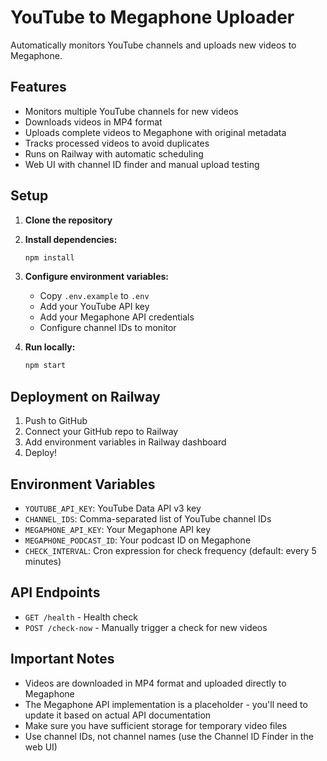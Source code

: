 # YouTube to Megaphone Uploader

Automatically monitors YouTube channels and uploads new videos to Megaphone.

## Features

- Monitors multiple YouTube channels for new videos
- Downloads videos in MP4 format
- Uploads complete videos to Megaphone with original metadata
- Tracks processed videos to avoid duplicates
- Runs on Railway with automatic scheduling
- Web UI with channel ID finder and manual upload testing

## Setup

1. **Clone the repository**

2. **Install dependencies:**
   ```bash
   npm install
   ```

3. **Configure environment variables:**
   - Copy `.env.example` to `.env`
   - Add your YouTube API key
   - Add your Megaphone API credentials
   - Configure channel IDs to monitor

4. **Run locally:**
   ```bash
   npm start
   ```

## Deployment on Railway

1. Push to GitHub
2. Connect your GitHub repo to Railway
3. Add environment variables in Railway dashboard
4. Deploy!

## Environment Variables

- `YOUTUBE_API_KEY`: YouTube Data API v3 key
- `CHANNEL_IDS`: Comma-separated list of YouTube channel IDs
- `MEGAPHONE_API_KEY`: Your Megaphone API key
- `MEGAPHONE_PODCAST_ID`: Your podcast ID on Megaphone
- `CHECK_INTERVAL`: Cron expression for check frequency (default: every 5 minutes)

## API Endpoints

- `GET /health` - Health check
- `POST /check-now` - Manually trigger a check for new videos

## Important Notes

- Videos are downloaded in MP4 format and uploaded directly to Megaphone
- The Megaphone API implementation is a placeholder - you'll need to update it based on actual API documentation
- Make sure you have sufficient storage for temporary video files
- Use channel IDs, not channel names (use the Channel ID Finder in the web UI)